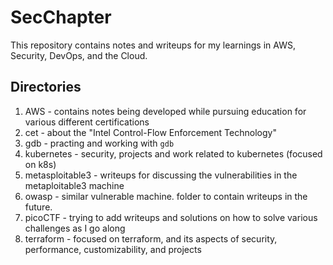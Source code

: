 # SecChapter

This repository contains notes and writeups for my learnings in AWS, Security, DevOps, and the Cloud.

## Directories

1. AWS - contains notes being developed while pursuing education for various different certifications
2. cet - about the "Intel Control-Flow Enforcement Technology"
3. gdb - practing and working with `gdb`
4. kubernetes - security, projects and work related to kubernetes (focused on k8s)
5. metasploitable3 - writeups for discussing the vulnerabilities in the metaploitable3 machine
6. owasp - similar vulnerable machine. folder to contain writeups in the future.
7. picoCTF - trying to add writeups and solutions on how to solve various challenges as I go along
8. terraform - focused on terraform, and its aspects of security, performance, customizability, and projects
